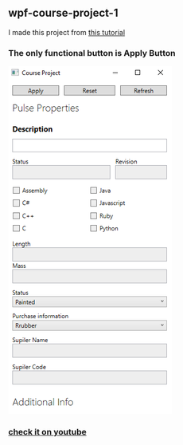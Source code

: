 ## wpf-course-project-1
I made this project from [this tutorial](https://www.google.com)

### The only functional button is Apply Button
![Screeshot](/Images-For-Readme-File/The-application%20screen-shot.png)
### [check it on youtube](https://www.youtube.com/watch?v=pc8pJ5qwuiI)

